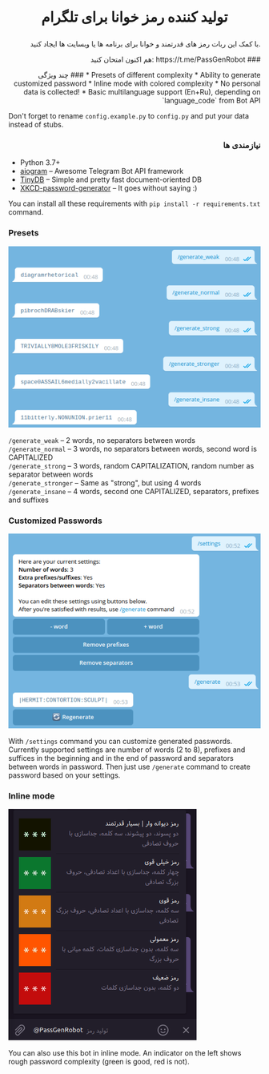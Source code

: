 # <p align="center">  تولید کننده رمز خوانا برای تلگرام #
<p align="right"> با کمک این ربات رمز های قدرتمند و خوانا برای برنامه ها یا وبسایت ها ایجاد کنید.
<p align="right"> هم اکنون امتحان کنید: https://t.me/PassGenRobot
### <p align="right"> چند ویژگی ###
* Presets of different complexity
* Ability to generate customized password  
* Inline mode with colored complexity
* No personal data is collected!  
* Basic multilanguage support (En+Ru), depending on `language_code` from Bot API

Don't forget to rename `config.example.py` to `config.py` and put your data instead of stubs.

### <p align="right"> نیازمندی ها ###
* Python 3.7+  
* [aiogram](https://github.com/aiogram/aiogram) – Awesome Telegram Bot API framework  
* [TinyDB](https://github.com/msiemens/tinydb) – Simple and pretty fast document-oriented DB  
* [XKCD-password-generator](https://github.com/redacted/XKCD-password-generator) – It goes without saying :)

You can install all these requirements with `pip install -r requirements.txt` command.

### Presets
 ![Presets](img/readme_presets.png)

`/generate_weak` – 2 words, no separators between words  
`/generate_normal` – 3 words, no separators between words, second word is CAPITALIZED  
`/generate_strong` – 3 words, random CAPITALIZATION, random number as separator between words   
`/generate_stronger` – Same as "strong", but using 4 words    
`/generate_insane` – 4 words, second one CAPITALIZED, separators, prefixes and suffixes  

### Customized Passwords

![Customized Passwords](img/readme_settings.png)  

With `/settings` command you can customize generated passwords. Currently supported settings are number of words (2 to 8), prefixes and suffices in the beginning and in the end of password and separators between words in password. Then just use `/generate` command to create password based on your settings.

### Inline mode

![Inline mode](img/readme_inline.png)

You can also use this bot in inline mode. An indicator on the left shows rough password complexity (green is good, red is not).

